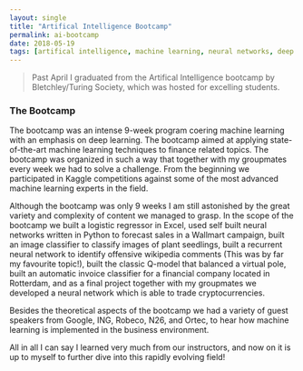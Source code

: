 ```yaml
---
layout: single
title: "Artifical Intelligence Bootcamp"
permalink: ai-bootcamp
date: 2018-05-19
tags: [artifical intelligence, machine learning, neural networks, deep learning, python]
---
```


> Past April I graduated from the Artifical Intelligence bootcamp by Bletchley/Turing Society, which was hosted for excelling students.


### The Bootcamp
The bootcamp was an intense 9-week program coering machine learning with an emphasis on deep learning.
The bootcamp aimed at applying state-of-the-art machine learning techniques to finance related topics. The bootcamp was organized in such a way that together with my groupmates
every week we had to solve a challenge. From the beginning we participated in Kaggle competitions against some of the most advanced machine learning experts in the field. 


Although the bootcamp was only 9 weeks I am still astonished by the great variety and complexity of content we managed to grasp. In the scope of the bootcamp we built a logistic regressor in Excel, used self built neural networks written in Python to forecast sales in a Wallmart campaign, built an image classifier to classify images of plant seedlings, built a recurrent neural network to identify offensive wikipedia comments (This was by far my favourite topic!), built the classic Q-model that balanced a virtual pole, built an automatic invoice classifier for a financial company located in Rotterdam, and as a final project together with my groupmates we developed a neural network which is able to trade cryptocurrencies. 



Besides the theoretical aspects of the bootcamp we had a variety of guest speakers from Google, ING, Robeco, N26, and Ortec, to hear how machine learning is implemented in the business environment.

All in all I can say I learned very much from our instructors, and now on it is up to myself to further dive into this rapidly evolving field!

